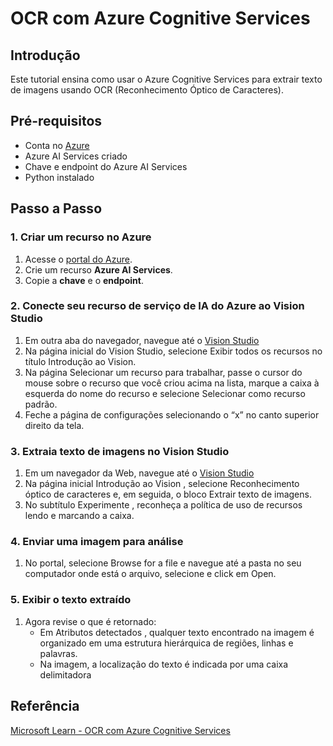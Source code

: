 # OCR com Azure Cognitive Services

## Introdução
Este tutorial ensina como usar o Azure Cognitive Services para extrair texto de imagens usando OCR (Reconhecimento Óptico de Caracteres).

## Pré-requisitos
- Conta no [Azure](https://portal.azure.com/)
- Azure AI Services criado
- Chave e endpoint do Azure AI Services
- Python instalado

## Passo a Passo

### 1. Criar um recurso no Azure
1. Acesse o [portal do Azure](https://portal.azure.com/).
2. Crie um recurso **Azure AI Services**.
3. Copie a **chave** e o **endpoint**.

### 2. Conecte seu recurso de serviço de IA do Azure ao Vision Studio
1. Em outra aba do navegador, navegue até o [Vision Studio](https://portal.vision.cognitive.azure.com)
2. Na página inicial do Vision Studio, selecione Exibir todos os recursos no título Introdução ao Vision.
3. Na página Selecionar um recurso para trabalhar, passe o cursor do mouse sobre o recurso que você criou acima na lista, marque a caixa à esquerda do nome do recurso e selecione Selecionar como recurso padrão.
4. Feche a página de configurações selecionando o “x” no canto superior direito da tela.

### 3. Extraia texto de imagens no Vision Studio
1. Em um navegador da Web, navegue até o [Vision Studio](https://portal.vision.cognitive.azure.com)
2. Na página inicial Introdução ao Vision , selecione Reconhecimento óptico de caracteres e, em seguida, o bloco Extrair texto de imagens.
3. No subtítulo Experimente , reconheça a política de uso de recursos lendo e marcando a caixa.

### 4. Enviar uma imagem para análise
1. No portal, selecione Browse for a file e navegue até a pasta no seu computador onde está o arquivo, selecione e click em Open.

### 5. Exibir o texto extraído
1. Agora revise o que é retornado:
    - Em Atributos detectados , qualquer texto encontrado na imagem é organizado em uma estrutura hierárquica de regiões, linhas e palavras.
    - Na imagem, a localização do texto é indicada por uma caixa delimitadora


## Referência
[Microsoft Learn - OCR com Azure Cognitive Services](https://microsoftlearning.github.io/mslearn-ai-fundamentals/Instructions/Labs/05-ocr.html)
